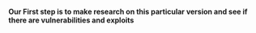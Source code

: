 
**Our First step is to make research on this particular version and see if there are vulnerabilities and exploits**